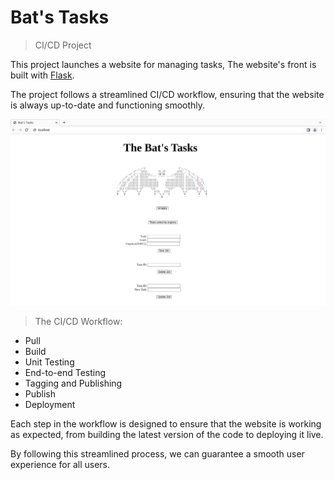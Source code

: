Bat's Tasks
===

> CI/CD Project

This project launches a website for managing tasks, The website's front is built with [Flask](http://flask.pocoo.org/).

The project follows a streamlined CI/CD workflow, ensuring that the website is always up-to-date and functioning smoothly.


![Alt text](web-image.png)


> The CI/CD Workflow:
- Pull
- Build
- Unit Testing
- End-to-end Testing
- Tagging and Publishing
- Publish
- Deployment




Each step in the workflow is designed to ensure that the website is working as expected, from building the latest version of the code to deploying it live.

By following this streamlined process, we can guarantee a smooth user experience for all users.
